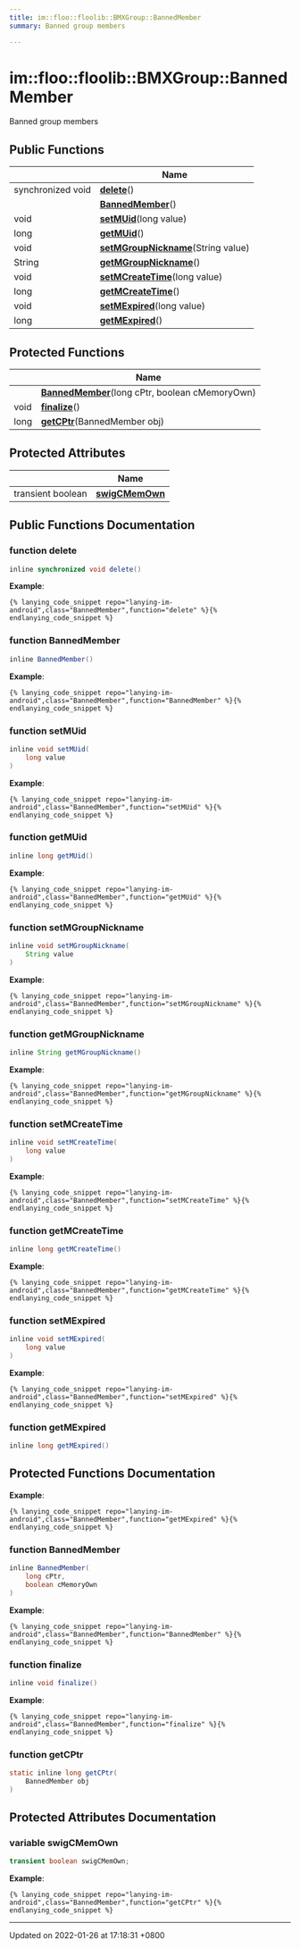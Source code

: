 ```yaml
---
title: im::floo::floolib::BMXGroup::BannedMember
summary: Banned group members 

---
```


# im::floo::floolib::BMXGroup::BannedMember



Banned group members 

## Public Functions

|                | Name           |
| -------------- | -------------- |
| synchronized void | **[delete](classim_1_1floo_1_1floolib_1_1_b_m_x_group_1_1_banned_member.md#function-delete)**() |
| | **[BannedMember](classim_1_1floo_1_1floolib_1_1_b_m_x_group_1_1_banned_member.md#function-bannedmember)**() |
| void | **[setMUid](classim_1_1floo_1_1floolib_1_1_b_m_x_group_1_1_banned_member.md#function-setmuid)**(long value) |
| long | **[getMUid](classim_1_1floo_1_1floolib_1_1_b_m_x_group_1_1_banned_member.md#function-getmuid)**() |
| void | **[setMGroupNickname](classim_1_1floo_1_1floolib_1_1_b_m_x_group_1_1_banned_member.md#function-setmgroupnickname)**(String value) |
| String | **[getMGroupNickname](classim_1_1floo_1_1floolib_1_1_b_m_x_group_1_1_banned_member.md#function-getmgroupnickname)**() |
| void | **[setMCreateTime](classim_1_1floo_1_1floolib_1_1_b_m_x_group_1_1_banned_member.md#function-setmcreatetime)**(long value) |
| long | **[getMCreateTime](classim_1_1floo_1_1floolib_1_1_b_m_x_group_1_1_banned_member.md#function-getmcreatetime)**() |
| void | **[setMExpired](classim_1_1floo_1_1floolib_1_1_b_m_x_group_1_1_banned_member.md#function-setmexpired)**(long value) |
| long | **[getMExpired](classim_1_1floo_1_1floolib_1_1_b_m_x_group_1_1_banned_member.md#function-getmexpired)**() |

## Protected Functions

|                | Name           |
| -------------- | -------------- |
| | **[BannedMember](classim_1_1floo_1_1floolib_1_1_b_m_x_group_1_1_banned_member.md#function-bannedmember)**(long cPtr, boolean cMemoryOwn) |
| void | **[finalize](classim_1_1floo_1_1floolib_1_1_b_m_x_group_1_1_banned_member.md#function-finalize)**() |
| long | **[getCPtr](classim_1_1floo_1_1floolib_1_1_b_m_x_group_1_1_banned_member.md#function-getcptr)**(BannedMember obj) |

## Protected Attributes

|                | Name           |
| -------------- | -------------- |
| transient boolean | **[swigCMemOwn](classim_1_1floo_1_1floolib_1_1_b_m_x_group_1_1_banned_member.md#variable-swigcmemown)**  |

## Public Functions Documentation

### function delete

```java
inline synchronized void delete()
```


**Example**:
```
{% lanying_code_snippet repo="lanying-im-android",class="BannedMember",function="delete" %}{% endlanying_code_snippet %}
```
### function BannedMember

```java
inline BannedMember()
```


**Example**:
```
{% lanying_code_snippet repo="lanying-im-android",class="BannedMember",function="BannedMember" %}{% endlanying_code_snippet %}
```
### function setMUid

```java
inline void setMUid(
    long value
)
```


**Example**:
```
{% lanying_code_snippet repo="lanying-im-android",class="BannedMember",function="setMUid" %}{% endlanying_code_snippet %}
```
### function getMUid

```java
inline long getMUid()
```


**Example**:
```
{% lanying_code_snippet repo="lanying-im-android",class="BannedMember",function="getMUid" %}{% endlanying_code_snippet %}
```
### function setMGroupNickname

```java
inline void setMGroupNickname(
    String value
)
```


**Example**:
```
{% lanying_code_snippet repo="lanying-im-android",class="BannedMember",function="setMGroupNickname" %}{% endlanying_code_snippet %}
```
### function getMGroupNickname

```java
inline String getMGroupNickname()
```


**Example**:
```
{% lanying_code_snippet repo="lanying-im-android",class="BannedMember",function="getMGroupNickname" %}{% endlanying_code_snippet %}
```
### function setMCreateTime

```java
inline void setMCreateTime(
    long value
)
```


**Example**:
```
{% lanying_code_snippet repo="lanying-im-android",class="BannedMember",function="setMCreateTime" %}{% endlanying_code_snippet %}
```
### function getMCreateTime

```java
inline long getMCreateTime()
```


**Example**:
```
{% lanying_code_snippet repo="lanying-im-android",class="BannedMember",function="getMCreateTime" %}{% endlanying_code_snippet %}
```
### function setMExpired

```java
inline void setMExpired(
    long value
)
```


**Example**:
```
{% lanying_code_snippet repo="lanying-im-android",class="BannedMember",function="setMExpired" %}{% endlanying_code_snippet %}
```
### function getMExpired

```java
inline long getMExpired()
```


## Protected Functions Documentation

**Example**:
```
{% lanying_code_snippet repo="lanying-im-android",class="BannedMember",function="getMExpired" %}{% endlanying_code_snippet %}
```
### function BannedMember

```java
inline BannedMember(
    long cPtr,
    boolean cMemoryOwn
)
```


**Example**:
```
{% lanying_code_snippet repo="lanying-im-android",class="BannedMember",function="BannedMember" %}{% endlanying_code_snippet %}
```
### function finalize

```java
inline void finalize()
```


**Example**:
```
{% lanying_code_snippet repo="lanying-im-android",class="BannedMember",function="finalize" %}{% endlanying_code_snippet %}
```
### function getCPtr

```java
static inline long getCPtr(
    BannedMember obj
)
```


## Protected Attributes Documentation

### variable swigCMemOwn

```java
transient boolean swigCMemOwn;
```


**Example**:
```
{% lanying_code_snippet repo="lanying-im-android",class="BannedMember",function="getCPtr" %}{% endlanying_code_snippet %}
```
-------------------------------

Updated on 2022-01-26 at 17:18:31 +0800